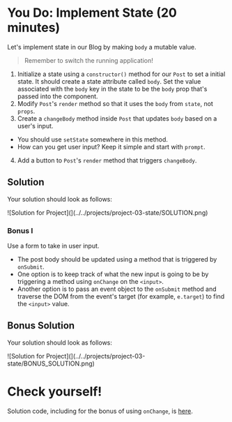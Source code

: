 # You Do: Implement State (20 minutes) #

Let's implement state in our Blog by making `body` a mutable value.
> Remember to switch the running application!


1. Initialize a state using a `constructor()` method for our `Post` to set a initial state. It should create a state attribute called `body`. Set the value associated with the `body` key in the state to be the `body` prop that's passed into the component.
2. Modify `Post`'s `render` method so that it uses the `body` from `state`, not `props`.
3. Create a `changeBody` method inside `Post` that updates `body` based on a user's input.
  - You should use `setState` somewhere in this method.
  - How can you get user input? Keep it simple and start with `prompt`.
4. Add a button to `Post`'s `render` method that triggers `changeBody`.

## Solution

Your solution should look as follows:

![Solution for Project](](../../projects/project-03-state/SOLUTION.png)

### Bonus I ###

Use a form to take in user input.

- The post body should be updated using a method that is triggered by `onSubmit`.
- One option is to keep track of what the new input is going to be by triggering a method using `onChange` on the `<input>`.
- Another option is to pass an event object to the `onSubmit` method and traverse the DOM from the event's target (for example, `e.target`) to find the `<input>` value.


## Bonus Solution

Your solution should look as follows:

![Solution for Project](](../../projects/project-03-state/BONUS_SOLUTION.png)

# Check yourself!
Solution code, including for the bonus of using `onChange`, is [here](https://git.generalassemb.ly/education-product/module-fe-framework-react/tree/master/projects/project-03-state).
